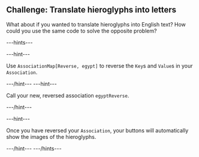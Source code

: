 ## Challenge: Translate hieroglyphs into letters

What about if you wanted to translate hieroglyphs into English text? How could you use the same code to solve the opposite problem?

---hints---

---hint---

Use `AssociationMap[Reverse, egypt]` to reverse the `Key`s and `Value`s in your `Association`.

---/hint---
---hint---

Call your new, reversed association `egyptReverse`.

---/hint---

---hint---

Once you have reversed your `Association`, your buttons will automatically show the images of the hieroglyphs.

---/hint---
---/hints---
